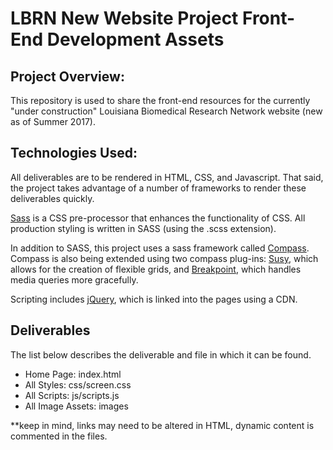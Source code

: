 <h1>LBRN New Website Project Front-End Development Assets</h1>
<h2>Project Overview:</h2>
<p>This repository is used to share the front-end resources for the currently "under construction" Louisiana Biomedical Research Network website (new as of Summer 2017).</p>

<h2>Technologies Used:</h2>
<p>All deliverables are to be rendered in HTML, CSS, and Javascript. That said, the project takes advantage of a number of frameworks to render these deliverables quickly.
</p><p>
<a href="http://sass-lang.com">Sass</a> is a CSS pre-processor that enhances the functionality of CSS. All production styling is written in SASS (using the .scss extension).
</p><p>
In addition to SASS, this project uses a sass framework called <a href="http://compass-style.org">Compass</a>. Compass is also being extended using two compass plug-ins: <a href="http://susy.oddbird.net">Susy</a>, which allows for the creation of flexible grids, and <a href="http://breakpoint-sass.com">Breakpoint</a>, which handles media queries more gracefully.
</p><p>  
Scripting includes <a href="https://jquery.com">jQuery</a>, which is linked into the pages using a CDN.
</p>
<h2>Deliverables</h2>
<p>The list below describes the deliverable and file in which it can be found.</p>
<ul>
  <li>Home Page: index.html</li>
  <li>All Styles: css/screen.css</li>
  <li>All Scripts: js/scripts.js</li>
  <li>All Image Assets: images</li>
  </ul>


**keep in mind, links may need to be altered in HTML, dynamic content is commented in the files.
